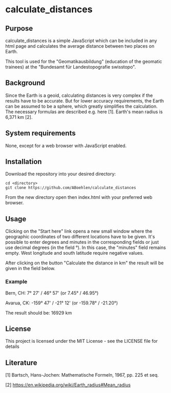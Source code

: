 # calculate_distances

## Purpose
calculate_distances is a simple JavaScript which can be included in any html page and calculates the average distance between two places on Earth.

This tool is used for the "Geomatikausbildung" (education of the geomatic trainees) at the "Bundesamt für Landestopografie swisstopo".

## Background
Since the Earth is a geoid, calculating distances is very complex if the results have to be accurate. But for lower accuracy requirements, the Earth can be assumed to be a sphere, which greatly simplifies the calculation. The necessary formulas are described e.g. here \[1\]. Earth's mean radius is 6,371 km \[2\].

## System requirements
None, except for a web browser with JavaScript enabled.

## Installation
Download the repository into your desired directory:

```
cd <directory>
git clone https://github.com/ABoehlen/calculate_distances
```

From the new directory open then index.html with your preferred web browser.

## Usage

Clicking on the "Start here" link opens a new small window where the geographic coordinates of two different locations have to be given. It's possible to enter degrees and minutes in the corresponding fields or just use decimal degrees (in the field °). In this case, the "minutes" field remains empty. West longitude and south latitude require negative values.

After clicking on the button "Calculate the distance in km" the result will be given in the field below.

### Example
Bern, CH: 7° 27' / 46° 57' (or 7.45° / 46.95°)

Avarua, CK: -159° 47' / -21° 12' (or -159.78° / -21.20°)

The result should be: 16929 km

## License

This project is licensed under the MIT License - see the LICENSE file for details

## Literature
\[1\] Bartsch, Hans-Jochen: Mathematische Formeln, 1967, pp. 225 et seq.

\[2\] https://en.wikipedia.org/wiki/Earth_radius#Mean_radius